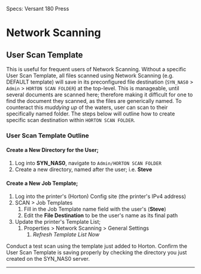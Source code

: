 Specs: Versant 180 Press  

# Network Scanning  

## User Scan Template  

This is useful for frequent users of Network Scanning. Without a specific User Scan Template, all files scanned using Network Scanning (e.g. DEFAULT template) will save in its preconfigured file destination (`SYN_NAS0` > `Admin` > `HORTON SCAN FOLDER`) at the top-level. This is manageable, until several documents are scanned here; therefore making it difficult for one to find the document they scanned, as the files are generically named. To counteract this *muddying up* of the waters, user can scan to their specifically named folder. The steps below will outline how to create specific scan destination within `HORTON SCAN FOLDER`.  

### User Scan Template Outline  

#### Create a New Directory for the User;  

1. Log into **SYN_NAS0**, navigate to `Admin/HORTON SCAN FOLDER`  
2. Create a new directory, named after the user; i.e. **Steve**  

#### Create a New Job Template;  

1. Log into the printer's (Horton) Config site (the printer's IPv4 address)  
2. SCAN > Job Templates  
   1. Fill in the Job Template name field with the user's (**Steve**)  
   2. Edit the **File Destination** to be the user's name as its final path  
3. Update the printer's Template List;  
   1. Properties > Network Scanning > General Settings  
      1. *Refresh Template List Now*  

Conduct a test scan using the template just added to Horton. Confirm the User Scan Template is saving properly by checking the directory you just created on the SYN_NAS0 server.  

***  